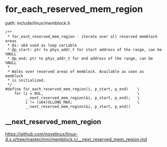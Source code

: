 for_each_reserved_mem_region
========================================

path: include/linux/memblock.h
```
/**
 * for_each_reserved_mem_region - iterate over all reserved memblock areas
 * @i: u64 used as loop variable
 * @p_start: ptr to phys_addr_t for start address of the range, can be %NULL
 * @p_end: ptr to phys_addr_t for end address of the range, can be %NULL
 *
 * Walks over reserved areas of memblock. Available as soon as memblock
 * is initialized.
 */
#define for_each_reserved_mem_region(i, p_start, p_end)    \
    for (i = 0UL,                                          \
         __next_reserved_mem_region(&i, p_start, p_end);   \
         i != (u64)ULLONG_MAX;                             \
         __next_reserved_mem_region(&i, p_start, p_end))
```

__next_reserved_mem_region
----------------------------------------

https://github.com/novelinux/linux-4.x.y/tree/master/mm/memblock.c/__next_reserved_mem_region.md
